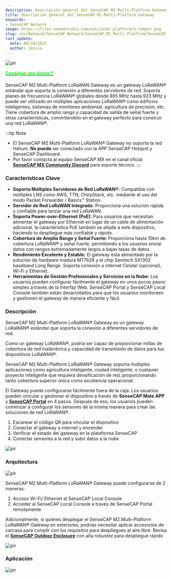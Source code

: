 ```yaml
---
description: Descripción general del SenseCAP M2 Multi-Platform Gateway
title: Descripción general del SenseCAP M2 Multi-Platform Gateway
keywords:
- SenseCAP Network
image: https://files.seeedstudio.com/wiki/wiki-platform/S-tempor.png
slug: /es/Network/SenseCAP_Network/SenseCAP_M2_Multi_Platform/SenseCAP_M2_Multi_Platform_Overview
last_update:
  date: 08/28/2023
  author: Jessie
---
```



<p style={{textAlign: 'center'}}><img src="https://www.sensecapmx.com/wp-content/uploads/2023/02/Pasted-into-1-10.png" alt="pir" width={500} height="auto" /></p>

<div class="get_one_now_container" style={{textAlign: 'center'}}>
    <a class="get_one_now_item" href="https://www.seeedstudio.com/SenseCAP-Multi-Platform-LoRaWAN-Indoor-Gateway-SX1302-US915-p-5472.html" target="_blank">
            <strong><span><font color={'FFFFFF'} size={"4"}> Consigue uno ahora 🖱️</font></span></strong>
    </a>
</div>


SenseCAP M2 Multi-Platform LoRaWAN Gateway es un gateway LoRaWAN® estándar que soporta la conexión a diferentes servidores de red. Soporta planes de frecuencia LoRaWAN® globales desde 865 MHz hasta 923 MHz y puede ser utilizado en múltiples aplicaciones LoRaWAN® como edificios inteligentes, sistemas de monitoreo ambiental, agricultura de precisión, etc. Tiene cobertura de amplio rango y capacidad de salida de señal fuerte y otras características, convirtiéndolo en el gateway perfecto para construir una red LoRaWAN®.


:::tip Nota

*   El SenseCAP M2 Multi-Platform LoRaWAN® Gateway no soporta la red Helium. **No puede** ser conectado con la APP SenseCAP Hotspot y SenseCAP Dashboard.
*   Por favor contacta al equipo SenseCAP MX en el canal oficial [**SenseCAP MX Community Discord**](https://discord.com/invite/sensecap) para soporte técnico.
:::

### Características Clave


*   **Soporta Múltiples Servidores de Red LoRaWAN®:** Compatible con múltiples LNS como AWS, TTN, ChirpStack, etc. mediante el uso del modo Packet Forwarder / Basics™ Station.
*   **Servidor de Red LoRaWAN Integrado**: Proporciona una solución rápida y confiable para lanzar una red LoRaWAN.
*   **Soporta Power-over-Ethernet (PoE):** Para usuarios que necesitan alimentar el gateway por Ethernet en lugar de un cable de alimentación adicional, la característica PoE también se añade a este dispositivo, haciendo tu despliegue más confiable y rápido.
*   **Cobertura de Amplio Rango y Señal Fuerte:** Proporciona hasta 10km de cobertura LoRaWAN® y señal fuerte, permitiendo a los usuarios enviar datos con rangos extremadamente largos a bajas tasas de datos.
*   **Rendimiento Excelente y Estable:** El gateway está alimentado por la solución de hardware madura MT7628 y el chip Semtech SX1302 baseband Long Range. Soporta conexión a internet Celular (opcional), Wi-Fi y Ethernet.
*   **Herramientas de Gestión Profesionales y Servicios en la Nube:** Los usuarios pueden configurar fácilmente el gateway en unos pocos pasos simples a través de la Interfaz Web. SenseCAP Portal y SenseCAP Local Console también están desarrollados para que los usuarios monitoreen y gestionen el gateway de manera eficiente y fácil.


### Descripción


SenseCAP M2 Multi-Platform LoRaWAN® Gateway es un gateway LoRaWAN® estándar que soporta la conexión a diferentes servidores de red.

Como un gateway LoRaWAN®, podría ser capaz de proporcionar millas de cobertura de red inalámbrica y capacidad de transmisión de datos para tus dispositivos LoRaWAN®.

SenseCAP M2 Multi-Platform LoRaWAN® Gateway soporta múltiples aplicaciones como agricultura inteligente, ciudad inteligente, o cualquier proyecto inteligente que requiera densificación de red, proporcionando tanto cobertura superior única como excelencia operacional.

El Gateway puede configurarse fácilmente fuera de la caja. Los usuarios pueden vincular y gestionar el dispositivo a través de **SenseCAP Mate APP** y **[SenseCAP Portal](https://sensecap-docs.seeed.cc/quickstart.html)** en 4 pasos. Después de eso, los usuarios pueden comenzar a configurar los sensores de la misma manera para crear las soluciones de red LoRaWAN®.

1.  Escanear el código QR para vincular el dispositivo
2.  Conectar el gateway a internet y encender
3.  Verificar el estado del gateway en la plataforma SenseCAP
4.  Conectar sensores a la red y subir datos a la nube


<p style={{textAlign: 'center'}}><img src="https://media-cdn.seeedstudio.com/media/wysiwyg/senseCAP_01.png" alt="pir" width={800} height="auto" /></p>


### Arquitectura


<p style={{textAlign: 'center'}}><img src="https://media-cdn.seeedstudio.com/media/wysiwyg/_0129.jpg" alt="pir" width={800} height="auto" /></p>


SenseCAP M2 Multi-Platform LoRaWAN® Gateway puede configurarse de 2 maneras:  
1. Acceso Wi-Fi/ Ethernet al SenseCAP Local Console  
2. Acceder al SenseCAP Local Console a través de SenseCAP Portal remotamente

Adicionalmente, si quieres desplegar el SenseCAP M2 Multi-Platform LoRaWAN® Gateway en exteriores, podrías necesitar aplicar accesorios de carcasa para cumplir con los requisitos para despliegues al aire libre. Revisa el **[SenseCAP Outdoor Enclosure](https://www.seeedstudio.com/SenseCAP-Outdoor-Enclosure-p-5353.html)** con alta robustez para despliegue rápido

<p style={{textAlign: 'center'}}><img src="https://media-cdn.seeedstudio.com/media/wysiwyg/_6.10_2.png" alt="pir" width={800} height="auto" /></p>


### Aplicación


<p style={{textAlign: 'center'}}><img src="https://files.seeedstudio.com/products/114991726/img/application%20seeed%20page%20for%20sensecap.png" alt="pir" width={800} height="auto" /></p>